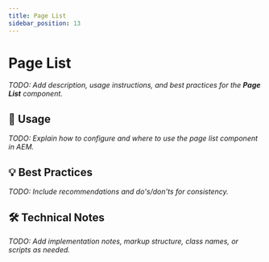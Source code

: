 ```yaml
---
title: Page List
sidebar_position: 13
---
```


# Page List

_TODO: Add description, usage instructions, and best practices for the **Page List** component._

## 🧩 Usage

_TODO: Explain how to configure and where to use the page list component in AEM._

## 💡 Best Practices

_TODO: Include recommendations and do's/don'ts for consistency._

## 🛠️ Technical Notes

_TODO: Add implementation notes, markup structure, class names, or scripts as needed._
